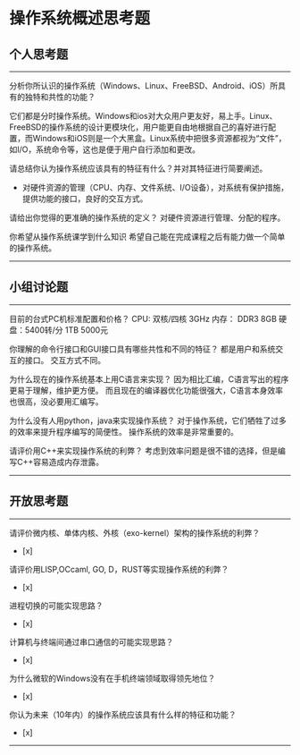 # 操作系统概述思考题

## 个人思考题

---

分析你所认识的操作系统（Windows、Linux、FreeBSD、Android、iOS）所具有的独特和共性的功能？
>
  它们都是分时操作系统。Windows和ios对大众用户更友好，易上手。Linux、FreeBSD的操作系统的设计更模块化，用户能更自由地根据自己的喜好进行配置，而Windows和iOS则是一个大黑盒。Linux系统中把很多资源都视为“文件”，如I/O，系统命令等，这也是便于用户自行添加和更改。

请总结你认为操作系统应该具有的特征有什么？并对其特征进行简要阐述。
-  对硬件资源的管理（CPU、内存、文件系统、I/O设备），对系统有保护措施，提供功能的接口，良好的交互方式。

请给出你觉得的更准确的操作系统的定义？
  对硬件资源进行管理、分配的程序。

你希望从操作系统课学到什么知识
  希望自己能在完成课程之后有能力做一个简单的操作系统。

---

## 小组讨论题

---

目前的台式PC机标准配置和价格？
CPU: 双核/四核 3GHz
内存： DDR3 8GB
硬盘：5400转/分 1TB
5000元

你理解的命令行接口和GUI接口具有哪些共性和不同的特征？
  都是用户和系统交互的接口。
  交互方式不同。

为什么现在的操作系统基本上用C语言来实现？
  因为相比汇编，C语言写出的程序更易于理解，维护更方便。
  而且现在的编译器优化功能很强大，C语言本身效率也很高，没必要用汇编写。

为什么没有人用python，java来实现操作系统？
  对于操作系统，它们牺牲了过多的效率来提升程序编写的简便性。
  操作系统的效率是非常重要的。

请评价用C++来实现操作系统的利弊？
  考虑到效率问题是很不错的选择，但是编写C++容易造成内存泄露。

---

## 开放思考题

---

请评价微内核、单体内核、外核（exo-kernel）架构的操作系统的利弊？
- [x]  

>  

请评价用LISP,OCcaml, GO, D，RUST等实现操作系统的利弊？
- [x]  

>  

进程切换的可能实现思路？
- [x]  

>  

计算机与终端间通过串口通信的可能实现思路？
- [x]  

>  

为什么微软的Windows没有在手机终端领域取得领先地位？
- [x]  

>  

你认为未来（10年内）的操作系统应该具有什么样的特征和功能？
- [x]  

>  

---
